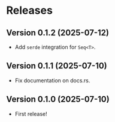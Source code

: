 # Releases

## Version 0.1.2 (2025-07-12)

* Add `serde` integration for `Seq<T>`.

## Version 0.1.1 (2025-07-10)

* Fix documentation on docs.rs.

## Version 0.1.0 (2025-07-10)

* First release!
